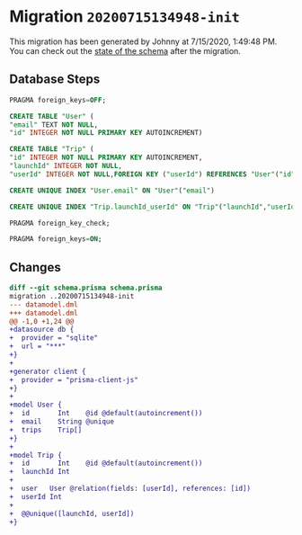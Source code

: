 # Migration `20200715134948-init`

This migration has been generated by Johnny at 7/15/2020, 1:49:48 PM.
You can check out the [state of the schema](./schema.prisma) after the migration.

## Database Steps

```sql
PRAGMA foreign_keys=OFF;

CREATE TABLE "User" (
"email" TEXT NOT NULL,
"id" INTEGER NOT NULL PRIMARY KEY AUTOINCREMENT)

CREATE TABLE "Trip" (
"id" INTEGER NOT NULL PRIMARY KEY AUTOINCREMENT,
"launchId" INTEGER NOT NULL,
"userId" INTEGER NOT NULL,FOREIGN KEY ("userId") REFERENCES "User"("id") ON DELETE CASCADE ON UPDATE CASCADE)

CREATE UNIQUE INDEX "User.email" ON "User"("email")

CREATE UNIQUE INDEX "Trip.launchId_userId" ON "Trip"("launchId","userId")

PRAGMA foreign_key_check;

PRAGMA foreign_keys=ON;
```

## Changes

```diff
diff --git schema.prisma schema.prisma
migration ..20200715134948-init
--- datamodel.dml
+++ datamodel.dml
@@ -1,0 +1,24 @@
+datasource db {
+  provider = "sqlite"
+  url = "***"
+}
+
+generator client {
+  provider = "prisma-client-js"
+}
+
+model User {
+  id       Int    @id @default(autoincrement())
+  email    String @unique
+  trips    Trip[]
+}
+
+model Trip {
+  id       Int    @id @default(autoincrement())
+  launchId Int
+
+  user   User @relation(fields: [userId], references: [id])
+  userId Int
+
+  @@unique([launchId, userId])
+}
```


